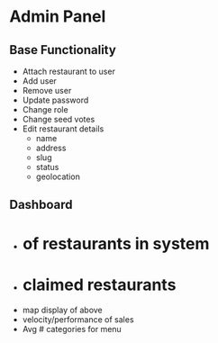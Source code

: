 # Admin Panel

## Base Functionality

- Attach restaurant to user
- Add user
- Remove user
- Update password
- Change role
- Change seed votes
- Edit restaurant details
  - name
  - address
  - slug
  - status
  - geolocation

## Dashboard

  - # of restaurants in system
  - # claimed restaurants
  - map display of above
  - velocity/performance of sales
  - Avg # categories for menu